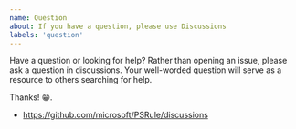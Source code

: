 ```yaml
---
name: Question
about: If you have a question, please use Discussions
labels: 'question'
---
```


Have a question or looking for help? Rather than opening an issue, please ask a question in discussions.
Your well-worded question will serve as a resource to others searching for help.

Thanks! 😁.

- https://github.com/microsoft/PSRule/discussions
